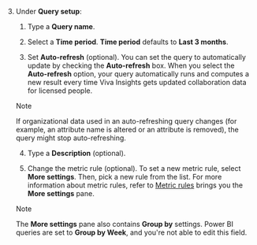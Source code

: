 3. Under **Query setup**:
    1. Type a **Query name**.

    1. Select a **Time period**. **Time period** defaults to **Last 3 months**.
    
    1. Set **Auto-refresh** (optional). You can set the query to automatically update by checking the **Auto-refresh** box. When you select the **Auto-refresh** option, your query automatically runs and computes a new result every time Viva Insights gets updated collaboration data for licensed people.

    >[!Note]
    >If organizational data used in an auto-refreshing query changes (for example, an attribute name is altered or an attribute is removed), the query might stop auto-refreshing. 


    4. Type a **Description** (optional).
    
    5. Change the metric rule (optional). To set a new metric rule, select **More settings**. Then, pick a new rule from the list. For more information about metric rules, refer to [Metric rules](../../metric-rules.md) brings you the **More settings** pane.

    >[!Note]
    >The **More settings** pane also contains **Group by** settings. Power BI queries are set to **Group by Week**, and you're not able to edit this field.